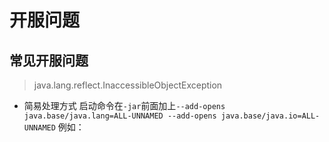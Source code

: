 # 开服问题
## 常见开服问题
>java.lang.reflect.InaccessibleObjectException
* 简易处理方式
启动命令在```-jar```前面加上```--add-opens java.base/java.lang=ALL-UNNAMED --add-opens java.base/java.io=ALL-UNNAMED```
例如：